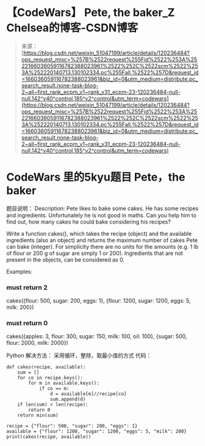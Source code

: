 <!--yml
category: codewars
date: 2022-08-13 11:41:47
-->

# 【CodeWars】 Pete, the baker_Z Chelsea的博客-CSDN博客

> 来源：[https://blog.csdn.net/weixin_51047199/article/details/120236484?ops_request_misc=%257B%2522request%255Fid%2522%253A%2522166036059116782388023961%2522%252C%2522scm%2522%253A%252220140713.130102334.pc%255Fall.%2522%257D&request_id=166036059116782388023961&biz_id=0&utm_medium=distribute.pc_search_result.none-task-blog-2~all~first_rank_ecpm_v1~rank_v31_ecpm-23-120236484-null-null.142^v40^control,185^v2^control&utm_term=codewars](https://blog.csdn.net/weixin_51047199/article/details/120236484?ops_request_misc=%257B%2522request%255Fid%2522%253A%2522166036059116782388023961%2522%252C%2522scm%2522%253A%252220140713.130102334.pc%255Fall.%2522%257D&request_id=166036059116782388023961&biz_id=0&utm_medium=distribute.pc_search_result.none-task-blog-2~all~first_rank_ecpm_v1~rank_v31_ecpm-23-120236484-null-null.142^v40^control,185^v2^control&utm_term=codewars)

# CodeWars 里的5kyu题目 Pete，the baker

题目说明：
Description:
Pete likes to bake some cakes. He has some recipes and ingredients. Unfortunately he is not good in maths. Can you help him to find out, how many cakes he could bake considering his recipes?

Write a function cakes(), which takes the recipe (object) and the available ingredients (also an object) and returns the maximum number of cakes Pete can bake (integer). For simplicity there are no units for the amounts (e.g. 1 lb of flour or 200 g of sugar are simply 1 or 200). Ingredients that are not present in the objects, can be considered as 0.

Examples:

### must return 2

cakes({flour: 500, sugar: 200, eggs: 1}, {flour: 1200, sugar: 1200, eggs: 5, milk: 200})

### must return 0

cakes({apples: 3, flour: 300, sugar: 150, milk: 100, oil: 100}, {sugar: 500, flour: 2000, milk: 2000})

Python 解决方法：
采用循环，整除，取最小值的方式
代码：

```
def cakes(recipe, available):
    sum = []
    for co in recipe.keys():
        for m in available.keys():
            if co == m:
                d = available[m]//recipe[co]
                sum.append(d)
    if len(sum) < len(recipe):
        return 0
    return min(sum)

recipe = {"flour": 500, "sugar": 200, "eggs": 1}
available = {"flour": 1200, "sugar": 1200, "eggs": 5, "milk": 200}
print(cakes(recipe, available)) 
```